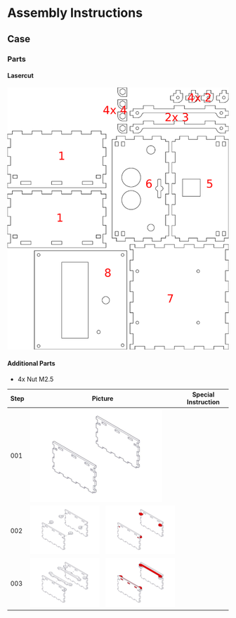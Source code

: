 <h1>Assembly Instructions</h1>
<h2>Case</h2>
<h3>Parts</h3>
<h4>Lasercut</h4>
<img src="MiniDeXed Case Cutting Plane.png" alt="Lasercut Case with Numbering" width="600">
<h4>Additional Parts</h4>
<ul>
	<li>4x Nut M2.5</li>
</ul>
<table>
	<thead>
		<tr>
			<th>Step</th>
			<th colspan="2">Picture</th>
			<th>Special Instruction</th>
		</tr>
	</thead>
	<tbody>
		<tr>
			<td>001</td>
			<td colspan="2"><img src="./Case/MiniDeXed Case_001.jpg" width="300"></td>
			<td></td>
		</tr>
		<tr>
			<td>002</td>
			<td><img src="./Case/MiniDeXed Case_002.jpg" width="300"></td>
			<td><img src="./Case/MiniDeXed Case_003.jpg" width="300"></td>
			<td></td>
		</tr>
		<tr>
			<td>003</td>
			<td><img src="./Case/MiniDeXed Case_004.jpg" width="300"></td>
			<td><img src="./Case/MiniDeXed Case_005.jpg" width="300"></td>
			<td></td>
		</tr>
	</tbody
</table>